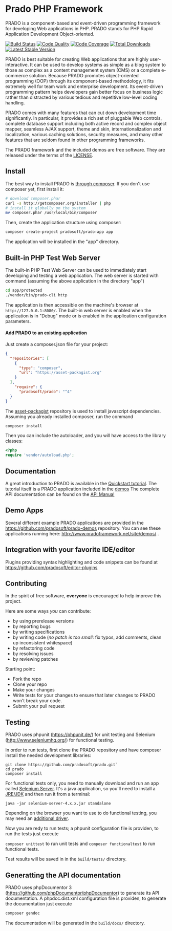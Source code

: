 # Prado PHP Framework

PRADO is a component-based and event-driven programming framework for developing Web applications in PHP.
PRADO stands for PHP Rapid Application Development Object-oriented.

[![Build Status](https://github.com/pradosoft/prado/actions/workflows/prado.yml/badge.svg)](https://github.com/pradosoft/prado/actions/workflows/prado.yml)
[![Code Quality](https://scrutinizer-ci.com/g/pradosoft/prado/badges/quality-score.png?b=master)](https://scrutinizer-ci.com/g/pradosoft/prado)
[![Code Coverage](https://scrutinizer-ci.com/g/pradosoft/prado/badges/coverage.png?b=master)](https://scrutinizer-ci.com/g/pradosoft/prado/?branch=master)
[![Total Downloads](https://poser.pugx.org/pradosoft/prado/downloads.png)](https://packagist.org/packages/pradosoft/prado)
[![Latest Stable Version](https://poser.pugx.org/pradosoft/prado/v/stable.png)](https://packagist.org/packages/pradosoft/prado)

PRADO is best suitable for creating Web applications that are highly user-interactive. It can be used to develop systems as simple as a blog system to those as complex as a content management system (CMS) or a complete e-commerce solution. Because PRADO promotes object-oriented programming (OOP) through its component-based methodology, it fits extremely well for team work and enterprise development. Its event-driven programming pattern helps developers gain better focus on business logic rather than distracted by various tedious and repetitive low-level coding handling.

PRADO comes with many features that can cut down development time significantly. In particular, it provides a rich set of pluggable Web controls, complete database support including both active record and complex object mapper, seamless AJAX support, theme and skin, internationalization and localization, various caching solutions, security measures, and many other features that are seldom found in other programming frameworks.

The PRADO framework and the included demos are free software. They are released under the terms of the [LICENSE](https://github.com/pradosoft/prado/blob/master/LICENSE).

## Install

The best way to install PRADO is [through composer](http://getcomposer.org).
If you don't use composer yet, first install it:
```sh
# download composer.phar
curl -s http://getcomposer.org/installer | php
# install it globally on the system
mv composer.phar /usr/local/bin/composer
```

Then, create the application structure using composer:
```sh
composer create-project pradosoft/prado-app app
```

The application will be installed in the "app" directory.

## Built-in PHP Test Web Server

The built-in PHP Test Web Server can be used to immediately start developing and testing a web application.
The web server is started with command (assuming the above application in the directory "app")

```sh
cd app/protected
./vendor/bin/prado-cli http
```

The application is then accessible on the machine's browser at `http://127.0.0.1:8080/`.  The built-in web server is enabled when the application is in "Debug" mode or is enabled in the application configuration parameters.

#### Add PRADO to an existing application
Just create a composer.json file for your project:

```JSON
{
  "repositories": [
    {
      "type": "composer",
      "url": "https://asset-packagist.org"
    }
  ],
    "require": {
      "pradosoft/prado": "^4"
  }
}
```

The [asset-packagist](https://asset-packagist.org) repository is used to install javascript dependencies.
Assuming you already installed composer, run the command

```sh
composer install
```

Then you can include the autoloader, and you will have access to the library classes:

```php
<?php
require 'vendor/autoload.php';
```

## Documentation

A great introduction to PRADO is available in the [Quickstart tutorial](http://www.pradoframework.net/demos/quickstart/).
The tutorial itself is a PRADO application included in the [demos](https://github.com/pradosoft/prado-demos)
The complete API documentation can be found on the [API Manual](http://pradosoft.github.io/docs/manual/)

## Demo Apps

Several different example PRADO applications are provided in the https://github.com/pradosoft/prado-demos repository.
You can see these applications running here: http://www.pradoframework.net/site/demos/ .

## Integration with your favorite IDE/editor

Plugins providing syntax highlighting and code snippets can be found at https://github.com/pradosoft/editor-plugins

## Contributing

In the spirit of free software, **everyone** is encouraged to help improve this project.

Here are some ways *you* can contribute:

* by using prerelease versions
* by reporting bugs
* by writing specifications
* by writing code (*no patch is too small*: fix typos, add comments, clean up inconsistent whitespace)
* by refactoring code
* by resolving issues
* by reviewing patches

Starting point:

* Fork the repo
* Clone your repo
* Make your changes
* Write tests for your changes to ensure that later changes to PRADO won't break your code.
* Submit your pull request

## Testing

PRADO uses phpunit (https://phpunit.de/) for unit testing and Selenium (http://www.seleniumhq.org/) for functional testing.

In order to run tests, first clone the PRADO repository and have composer install the needed development libraries:
```
git clone https://github.com/pradosoft/prado.git`
cd prado
composer install
```

For functional tests only, you need to manually download and run an app called [Selenium Server](https://www.selenium.dev/downloads/).
It's a java application, so you'll need to install a [JRE/JDK](https://java.com/) and then run it from a terminal:

```
java -jar selenium-server-4.x.x.jar standalone
```
Depending on the browser you want to use to do functional testing, you may need an [additional driver](https://www.selenium.dev/documentation/en/webdriver/driver_requirements/).


Now you are redy to run tests; a phpunit configuration file is providen, to run the tests just execute

```composer unittest``` to run unit tests and
```composer functionaltest``` to run functional tests.

Test results will be saved in in the `build/tests/` directory.

## Generatting the API documentation

PRADO uses phpDocumentor 3 (https://github.com/phpDocumentor/phpDocumentor) to generate its API documentation.
A phpdoc.dist.xml configuration file is providen, to generate the documentation just execute

```sh
composer gendoc
```

The documentation will be generated in the `build/docs/` directory.